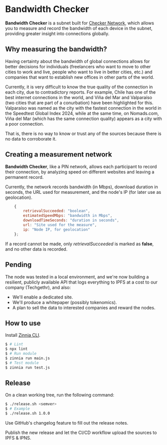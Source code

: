 # Bandwidth Checker

**Bandwidth Checker** is a subnet built for [Checker Network](https://www.checker.network/), which allows you to measure and record the bandwidth of each device in the subnet, providing greater insight into connections globally.

## Why measuring the bandwidth?
Having certainty about the bandwidth of global connections allows for better decisions for individuals (freelancers who want to move to other cities to work and live, people who want to live in better cities, etc.) and companies that want to establish new offices in other parts of the world.

Currently, it is very difficult to know the true quality of the connection in each city, due to contradictory reports. For example, Chile has one of the best internet connections in the world, and Viña del Mar and Valparaíso (two cities that are part of a conurbation) have been highlighted for this. Valparaíso was named as the city with the fastest connection in the world in the Speedtest Global Index 2024, while at the same time, on Nomads.com, Viña del Mar (which has the same connection quality) appears as a city with a poor connection.

That is, there is no way to know or trust any of the sources because there is no data to corroborate it.

## Creating a measurement network

**Bandwidth Checker**, like a PIN network, allows each participant to record their connection, by analyzing speed on different websites and leaving a permanent record.

Currently, the network records bandwidth (in Mbps), download duration in seconds, the URL used for measurement, and the node's IP (for later use as geolocation).

```javascript
    { 
        retrievalSucceeded: "boolean", 
        estimatedSpeedMbps: "bandwidth in Mbps", 
        downloadTimeSeconds: "duration in seconds", 
        url: "Site used for the measure", 
        ip: "Node IP, for geolocation" 
    };
```

If a record cannot be made, only _retrievalSucceeded_ is marked as **false**, and no other data is recorded.

## Pending

The node was tested in a local environment, and we're now building a resilient, publicly available API that logs everything to IPFS at a cost to our company (Techgethr), and also:

- We'll enable a dedicated site.
- We'll produce a whitepaper (possibly tokenomics).
- A plan to sell the data to interested companies and reward the nodes.



## How to use

Install [Zinnia CLI](https://github.com/filecoin-station/zinnia).

```bash
$ # Lint
$ npx lint
$ # Run module
$ zinnia run main.js
$ # Test module
$ zinnia run test.js
```

## Release

On a clean working tree, run the following command:

```bash
$ ./release.sh <semver>
$ # Example
$ ./release.sh 1.0.0
```

Use GitHub's changelog feature to fill out the release notes.

Publish the new release and let the CI/CD workflow upload the sources
to IPFS & IPNS.
